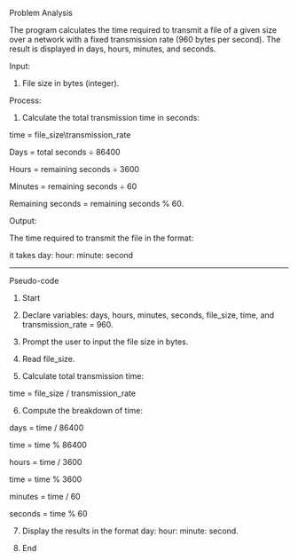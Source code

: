 Problem Analysis

The program calculates the time required to transmit a file of a given size over a network with a fixed transmission rate (960 bytes per second). The result is displayed in days, hours, minutes, and seconds.

Input:

1. File size in bytes (integer).



Process:

1. Calculate the total transmission time in seconds:



time = file_size\transmission_rate

Days = total seconds ÷ 86400

Hours = remaining seconds ÷ 3600

Minutes = remaining seconds ÷ 60

Remaining seconds = remaining seconds % 60.


Output:

The time required to transmit the file in the format:

it takes <days> day:<hours> hour:<minutes> minute:<seconds> second


---

Pseudo-code

1. Start


2. Declare variables: days, hours, minutes, seconds, file_size, time, and transmission_rate = 960.


3. Prompt the user to input the file size in bytes.


4. Read file_size.


5. Calculate total transmission time:

time = file_size / transmission_rate



6. Compute the breakdown of time:

days = time / 86400

time = time % 86400

hours = time / 3600

time = time % 3600

minutes = time / 60

seconds = time % 60



7. Display the results in the format <days> day:<hours> hour:<minutes> minute:<seconds> second.


8. End
